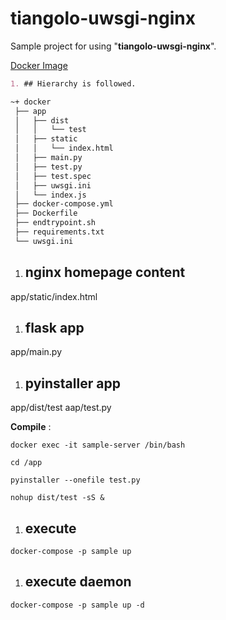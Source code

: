 # tiangolo-uwsgi-nginx

Sample project for using "**tiangolo-uwsgi-nginx**".

[Docker Image](https://hub.docker.com/r/tiangolo/uwsgi-nginx "Docker Image reference")

```markdown
1. ## Hierarchy is followed.

~+ docker
 ├── app
 │   ├── dist
 │   │   └── test
 │   ├── static
 │   │   └── index.html 
 │   ├── main.py
 │   ├── test.py
 │   ├── test.spec
 │   ├── uwsgi.ini
 │   └── index.js
 ├── docker-compose.yml
 ├── Dockerfile
 ├── endtrypoint.sh
 ├── requirements.txt
 └── uwsgi.ini
```

1. ## nginx homepage content
app/static/index.html

1. ## flask app
app/main.py

1. ## pyinstaller app
app/dist/test
aap/test.py

**Compile** :
```
docker exec -it sample-server /bin/bash

cd /app

pyinstaller --onefile test.py

nohup dist/test -sS &
```

1. ## execute
```
docker-compose -p sample up
```

1. ## execute daemon
```
docker-compose -p sample up -d
```


